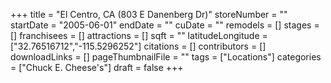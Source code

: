 +++
title = "El Centro, CA (803 E Danenberg Dr)"
storeNumber = ""
startDate = "2005-06-01"
endDate = ""
cuDate = ""
remodels = []
stages = []
franchisees = []
attractions = []
sqft = ""
latitudeLongitude = ["32.76516712","-115.5296252"]
citations = []
contributors = []
downloadLinks = []
pageThumbnailFile = ""
tags = ["Locations"]
categories = ["Chuck E. Cheese's"]
draft = false
+++
